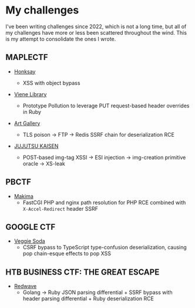 # My challenges

I've been writing challenges since 2022, which is not a long time, but all of my challenges have more or less been scattered throughout the wind. This is my attempt to consolidate the ones I wrote. 

## MAPLECTF

* [Honksay](https://github.com/ubcctf/maple-ctf-2022-public/tree/main/web/honksay)
    * XSS with object bypass

* [Viene Library](https://jamvie.net/posts/2022/09/maplectf-2022-vies-challenges/#viene-library-11-solves)
    * Prototype Pollution to leverage PUT request-based header overrides in Ruby

* [Art Gallery](https://jamvie.net/posts/2022/09/maplectf-2022-vies-challenges/#art-gallery-3-solves)
    * TLS poison -> FTP -> Redis SSRF chain for deserialization RCE

* [JUJUTSU KAISEN](https://jamvie.net/posts/2023/10/maplectf-2023-jujutsu-kaisen/)
    * POST-based img-tag XSSI -> ESI injection -> img-creation primitive oracle -> XS-leak 

## PBCTF

* [Makima](posts/2023/02/pbctf-2023-jazzy-x-vie-chals/#makima)
    * FastCGI PHP and nginx path resolution for PHP RCE combined with `X-Accel-Redirect` header SSRF

## GOOGLE CTF

* [Veggie Soda](https://github.com/google/google-ctf/tree/master/2023/web-vegsoda)
    * CSRF bypass to TypeScript type-confusion deserialization, causing pop chain-esque effects to pop XSS

## HTB BUSINESS CTF: THE GREAT ESCAPE

* [Redwave](https://www.hackthebox.com/events/htb-business-ctf-2023)
    * Golang -> Ruby JSON parsing differential + SSRF bypass with header parsing differential + Ruby deserialization RCE